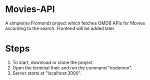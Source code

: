# Movies-API
A simple(no Frontend) project which fetches OMDB APIs for Movies according to the search.
Frontend will be added later.

# Steps
1. To start, download or clone the project.
2. Open the terminal their and run the command "nodemon".
3. Server starts at "localhost:3000".
